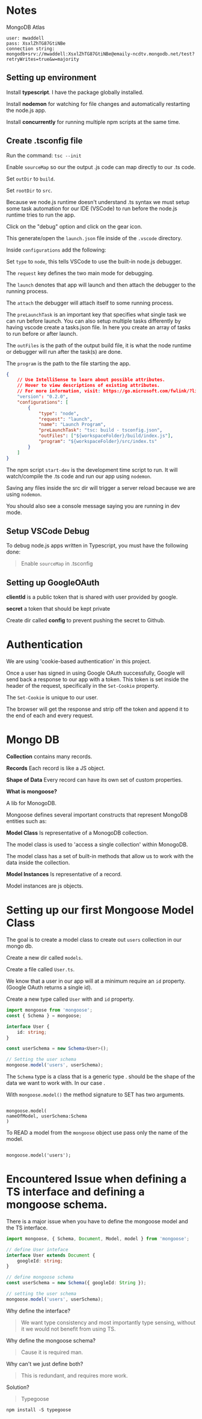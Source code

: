 # Notes

MongoDB Atlas

```
user: mwaddell
pass: XsxlZhTG87GtiNBe
connection string:
mongodb+srv://mwaddell:XsxlZhTG87GtiNBe@emaily-ncdtv.mongodb.net/test?retryWrites=true&w=majority

```

## Setting up environment

Install **typescript**. I have the package globally installed.

Install **nodemon** for watching for file changes and automatically restarting the node.js app.

Install **concurrently** for running multiple npm scripts at the same time.

## Create .tsconfig file

Run the command: `tsc --init`

Enable `sourceMap` so our the output .js code can map directly to our .ts code.

Set `outDir` to `build`.

Set `rootDir` to `src`.

Because we node.js runtime doesn't understand .ts syntax we must setup some task automation for our IDE (VSCode) to run before the node.js runtime tries to run the app.

Click on the "debug" option and click on the gear icon.

This generate/open the `launch.json` file inside of the `.vscode` directory.

Inside `configurations` add the following:

Set `type` to `node`, this tells VSCode to use the built-in node.js debugger.

The `request` key defines the two main mode for debugging.

The `launch` denotes that app will launch and then attach the debugger to the running process.

The `attach` the debugger will attach itself to some running process.

The `preLaunchTask` is an important key that specifies what single task we can run before launch. You can also setup multiple tasks differently by having vscode create a tasks.json file. In here you create an array of tasks to run before or after launch.

The `outFiles` is the path of the output build file, it is what the node runtime or debugger will run after the task(s) are done.

The `program` is the path to the file starting the app.

```json
{
    // Use IntelliSense to learn about possible attributes.
    // Hover to view descriptions of existing attributes.
    // For more information, visit: https://go.microsoft.com/fwlink/?linkid=830387
    "version": "0.2.0",
    "configurations": [
        {
            "type": "node",
            "request": "launch",
            "name": "Launch Program",
            "preLaunchTask": "tsc: build - tsconfig.json",
            "outFiles": ["${workspaceFolder}/build/index.js"],
            "program": "${workspaceFolder}/src/index.ts"
        }
    ]
}
```

The npm script `start-dev` is the development time script to run. It will watch/compile the .ts code and run our app using `nodemon`.

Saving any files inside the src dir will trigger a server reload because we are using `nodemon`.

You should also see a console message saying you are running in dev mode.

## Setup VSCode Debug

To debug node.js apps written in Typescript, you must have the following done:

> Enable `sourceMap` in .tsconfig

## Setting up GoogleOAuth

**clientId** is a public token that is shared with user provided by google.

**secret** a token that should be kept private

Create dir called **config** to prevent pushing the secret to Github.

# Authentication

We are using 'cookie-based authentication' in this project.

Once a user has signed in using Google OAuth successfully, Google will send back a response to our app with a token. This token is set inside the header of the request, specifically in the `Set-Cookie` property.

The `Set-Cookie` is unique to our user.

The browser will get the response and strip off the token and append it to the end of each and every request.

# Mongo DB

**Collection**
contains many records.

**Records**
Each record is like a JS object.

**Shape of Data**
Every record can have its own set of custom properties.

**What is mongoose?**

A lib for MonogoDB.

Mongoose defines several important constructs that represent MongoDB entities such as:

**Model Class**
Is representative of a MonogoDB collection.

The model class is used to 'access a single collection' within MonogoDB.

The model class has a set of built-in methods that allow us to work with the data inside the collection.

**Model Instances**
Is representative of a record.

Model instances are js objects.

# Setting up our first Mongoose Model Class

The goal is to create a model class to create out `users` collection in our mongo db.

Create a new dir called `models`.

Create a file called `User.ts`.

We know that a user in our app will at a minimum require an `id` property. (Google OAuth returns a single id).

Create a new type called `User` with and `id` property.

```ts
import mongoose from 'mongoose';
const { Schema } = mongoose;

interface User {
    id: string;
}

const userSchema = new Schema<User>();

// Setting the user schema
mongoose.model('users', userSchema);
```

The `Schema` type is a class that is a generic type <T>. <T> should be the shape of the data we want to work with. In our case <User>.

With `mongoose.model()` the method signature to SET has two arguments.

<code>
mongoose.model(
nameOfModel<string>, userSchema:Schema<T>
)
</code>

To READ a model from the `mongoose` object use pass only the name of the model.

<code>
mongoose.model('users');
</code>

# Encountered Issue when defining a TS interface and defining a mongoose schema.

There is a major issue when you have to define the mongoose model and the TS interface.

```ts
import mongoose, { Schema, Document, Model, model } from 'mongoose';

// define User inteface
interface User extends Document {
    googleId: string;
}

// define mongoose schema
const userSchema = new Schema({ googleId: String });

// setting the user schema
mongoose.model('users', userSchema);
```

Why define the interface?

> We want type consistency and most importantly type sensing, without it we would not benefit from using TS.

Why define the mongoose schema?

> Cause it is required man.

Why can't we just define both?

> This is redundant, and requires more work.

Solution?

> Typegoose

<code>npm install -S typegoose</code>

